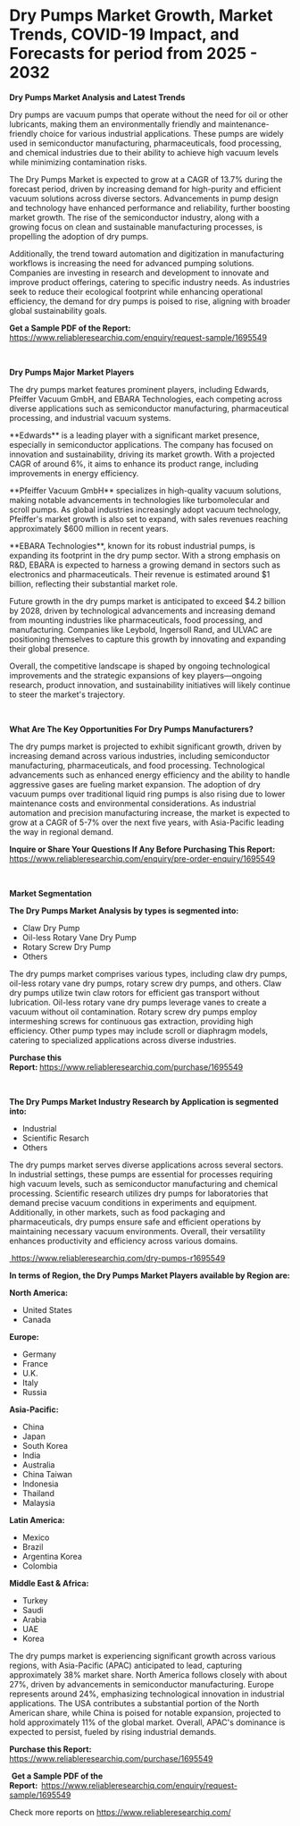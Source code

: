 <p><h1>Dry Pumps Market Growth, Market Trends, COVID-19 Impact, and Forecasts for period from 2025 - 2032</h1></p><p><strong>Dry Pumps Market Analysis and Latest Trends</strong></p>
<p><p>Dry pumps are vacuum pumps that operate without the need for oil or other lubricants, making them an environmentally friendly and maintenance-friendly choice for various industrial applications. These pumps are widely used in semiconductor manufacturing, pharmaceuticals, food processing, and chemical industries due to their ability to achieve high vacuum levels while minimizing contamination risks.</p><p>The Dry Pumps Market is expected to grow at a CAGR of 13.7% during the forecast period, driven by increasing demand for high-purity and efficient vacuum solutions across diverse sectors. Advancements in pump design and technology have enhanced performance and reliability, further boosting market growth. The rise of the semiconductor industry, along with a growing focus on clean and sustainable manufacturing processes, is propelling the adoption of dry pumps.</p><p>Additionally, the trend toward automation and digitization in manufacturing workflows is increasing the need for advanced pumping solutions. Companies are investing in research and development to innovate and improve product offerings, catering to specific industry needs. As industries seek to reduce their ecological footprint while enhancing operational efficiency, the demand for dry pumps is poised to rise, aligning with broader global sustainability goals.</p></p>
<p><strong>Get a Sample PDF of the Report:&nbsp;</strong> <a href="https://www.reliableresearchiq.com/enquiry/request-sample/1695549?utm_campaign=2301&utm_medium=2&utm_source=Github&utm_content=ia&utm_term=27032025&utm_id=dry-pumps">https://www.reliableresearchiq.com/enquiry/request-sample/1695549</a></p>
<p>&nbsp;</p>
<p><strong>Dry Pumps Major Market Players</strong></p>
<p><p>The dry pumps market features prominent players, including Edwards, Pfeiffer Vacuum GmbH, and EBARA Technologies, each competing across diverse applications such as semiconductor manufacturing, pharmaceutical processing, and industrial vacuum systems.</p><p>**Edwards** is a leading player with a significant market presence, especially in semiconductor applications. The company has focused on innovation and sustainability, driving its market growth. With a projected CAGR of around 6%, it aims to enhance its product range, including improvements in energy efficiency.</p><p>**Pfeiffer Vacuum GmbH** specializes in high-quality vacuum solutions, making notable advancements in technologies like turbomolecular and scroll pumps. As global industries increasingly adopt vacuum technology, Pfeiffer's market growth is also set to expand, with sales revenues reaching approximately $600 million in recent years.</p><p>**EBARA Technologies**, known for its robust industrial pumps, is expanding its footprint in the dry pump sector. With a strong emphasis on R&D, EBARA is expected to harness a growing demand in sectors such as electronics and pharmaceuticals. Their revenue is estimated around $1 billion, reflecting their substantial market role.</p><p>Future growth in the dry pumps market is anticipated to exceed $4.2 billion by 2028, driven by technological advancements and increasing demand from mounting industries like pharmaceuticals, food processing, and manufacturing. Companies like Leybold, Ingersoll Rand, and ULVAC are positioning themselves to capture this growth by innovating and expanding their global presence.</p><p>Overall, the competitive landscape is shaped by ongoing technological improvements and the strategic expansions of key players—ongoing research, product innovation, and sustainability initiatives will likely continue to steer the market's trajectory.</p></p>
<p>&nbsp;</p>
<p><strong>What Are The Key Opportunities For Dry Pumps Manufacturers?</strong></p>
<p><p>The dry pumps market is projected to exhibit significant growth, driven by increasing demand across various industries, including semiconductor manufacturing, pharmaceuticals, and food processing. Technological advancements such as enhanced energy efficiency and the ability to handle aggressive gases are fueling market expansion. The adoption of dry vacuum pumps over traditional liquid ring pumps is also rising due to lower maintenance costs and environmental considerations. As industrial automation and precision manufacturing increase, the market is expected to grow at a CAGR of 5-7% over the next five years, with Asia-Pacific leading the way in regional demand.</p></p>
<p><strong>Inquire or Share Your Questions If Any Before Purchasing This Report:</strong> <a href="https://www.reliableresearchiq.com/enquiry/pre-order-enquiry/1695549?utm_campaign=2301&utm_medium=2&utm_source=Github&utm_content=ia&utm_term=27032025&utm_id=dry-pumps">https://www.reliableresearchiq.com/enquiry/pre-order-enquiry/1695549</a></p>
<p>&nbsp;</p>
<p><strong>Market Segmentation</strong></p>
<p><strong>The Dry Pumps Market Analysis by types is segmented into:</strong></p>
<p><ul><li>Claw Dry Pump</li><li>Oil-less Rotary Vane Dry Pump</li><li>Rotary Screw Dry Pump</li><li>Others</li></ul></p>
<p><p>The dry pumps market comprises various types, including claw dry pumps, oil-less rotary vane dry pumps, rotary screw dry pumps, and others. Claw dry pumps utilize twin claw rotors for efficient gas transport without lubrication. Oil-less rotary vane dry pumps leverage vanes to create a vacuum without oil contamination. Rotary screw dry pumps employ intermeshing screws for continuous gas extraction, providing high efficiency. Other pump types may include scroll or diaphragm models, catering to specialized applications across diverse industries.</p></p>
<p><strong>Purchase this Report:&nbsp;</strong><a href="https://www.reliableresearchiq.com/purchase/1695549?utm_campaign=2301&utm_medium=2&utm_source=Github&utm_content=ia&utm_term=27032025&utm_id=dry-pumps">https://www.reliableresearchiq.com/purchase/1695549</a></p>
<p>&nbsp;</p>
<p><strong>The Dry Pumps Market Industry Research by Application is segmented into:</strong></p>
<p><ul><li>Industrial</li><li>Scientific Resarch</li><li>Others</li></ul></p>
<p><p>The dry pumps market serves diverse applications across several sectors. In industrial settings, these pumps are essential for processes requiring high vacuum levels, such as semiconductor manufacturing and chemical processing. Scientific research utilizes dry pumps for laboratories that demand precise vacuum conditions in experiments and equipment. Additionally, in other markets, such as food packaging and pharmaceuticals, dry pumps ensure safe and efficient operations by maintaining necessary vacuum environments. Overall, their versatility enhances productivity and efficiency across various domains.</p></p>
<p><a href="https://www.reliableresearchiq.com/dry-pumps-r1695549?utm_campaign=2301&utm_medium=2&utm_source=Github&utm_content=ia&utm_term=27032025&utm_id=dry-pumps">&nbsp;https://www.reliableresearchiq.com/dry-pumps-r1695549</a></p>
<p><strong>In terms of Region, the Dry Pumps Market Players available by Region are:</strong></p>
<p>
    <p> <strong> North America: </strong>
        <ul>
            <li>United States</li>
            <li>Canada</li>
        </ul>
        </p> 
    <p> <strong> Europe: </strong>
        <ul>
            <li>Germany</li>
            <li>France</li>
            <li>U.K.</li>
            <li>Italy</li>
            <li>Russia</li>
        </ul>
        </p> 
    <p> <strong> Asia-Pacific: </strong>
        <ul>
            <li>China</li>
            <li>Japan</li>
            <li>South Korea</li>
            <li>India</li>
            <li>Australia</li>
            <li>China Taiwan</li>
            <li>Indonesia</li>
            <li>Thailand</li>
            <li>Malaysia</li>
        </ul>
        </p> 
    <p> <strong> Latin America: </strong>
        <ul>
            <li>Mexico</li>
            <li>Brazil</li>
            <li>Argentina Korea</li>
            <li>Colombia</li>
        </ul>
        </p> 
    <p> <strong> Middle East & Africa: </strong>
        <ul>
            <li>Turkey</li>
            <li>Saudi</li>
            <li>Arabia</li>
            <li>UAE</li>
            <li>Korea</li>
        </ul>
    </p>
    </p>
<p><p>The dry pumps market is experiencing significant growth across various regions, with Asia-Pacific (APAC) anticipated to lead, capturing approximately 38% market share. North America follows closely with about 27%, driven by advancements in semiconductor manufacturing. Europe represents around 24%, emphasizing technological innovation in industrial applications. The USA contributes a substantial portion of the North American share, while China is poised for notable expansion, projected to hold approximately 11% of the global market. Overall, APAC's dominance is expected to persist, fueled by rising industrial demands.</p></p>
<p><strong>Purchase this Report: </strong><a href="https://www.reliableresearchiq.com/purchase/1695549?utm_campaign=2301&utm_medium=2&utm_source=Github&utm_content=ia&utm_term=27032025&utm_id=dry-pumps">https://www.reliableresearchiq.com/purchase/1695549</a></p>
<p>&nbsp;<strong>Get a Sample PDF of the Report:&nbsp;&nbsp;</strong><a href="https://www.reliableresearchiq.com/enquiry/request-sample/1695549?utm_campaign=2301&utm_medium=2&utm_source=Github&utm_content=ia&utm_term=27032025&utm_id=dry-pumps">https://www.reliableresearchiq.com/enquiry/request-sample/1695549</a></p>
<p><strong></strong></p>
<p>Check more reports on <a href="https://www.reliableresearchiq.com/?utm_campaign=2301&utm_medium=2&utm_source=Github&utm_content=ia&utm_term=27032025&utm_id=dry-pumps">https://www.reliableresearchiq.com/</a></p>